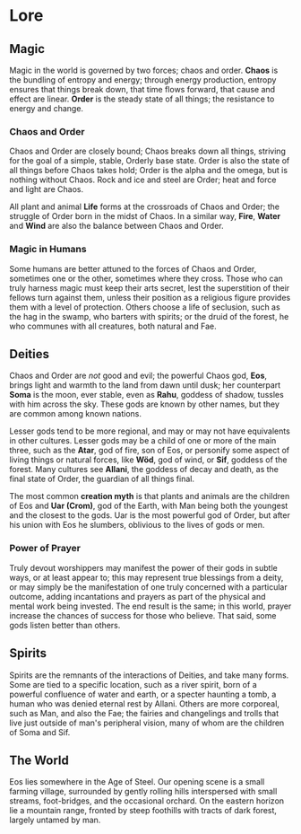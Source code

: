 # Lore

## Magic
Magic in the world is governed by two forces; chaos and order. **Chaos** is the bundling of entropy and energy; through energy production, entropy ensures that things break down, that time flows forward, that cause and effect are linear. **Order** is the steady state of all things; the resistance to energy and change.

### Chaos and Order
Chaos and Order are closely bound; Chaos breaks down all things, striving for the goal of a simple, stable, Orderly base state. Order is also the state of all things before Chaos takes hold; Order is the alpha and the omega, but is nothing without Chaos. Rock and ice and steel are Order; heat and force and light are Chaos.

All plant and animal **Life** forms at the crossroads of Chaos and Order; the struggle of Order born in the midst of Chaos. In a similar way, **Fire**, **Water** and **Wind** are also the balance between Chaos and Order.

### Magic in Humans
Some humans are better attuned to the forces of Chaos and Order, sometimes one or the other, sometimes where they cross. Those who can truly harness magic must keep their arts secret, lest the superstition of their fellows turn against them, unless their position as a religious figure provides them with a level of protection. Others choose a life of seclusion, such as the hag in the swamp, who barters with spirits; or the druid of the forest, he who communes with all creatures, both natural and Fae.

## Deities
Chaos and Order are _not_ good and evil; the powerful Chaos god, **Eos**, brings light and warmth to the land from dawn until dusk; her counterpart **Soma** is the moon, ever stable, even as **Rahu**, goddess of shadow, tussles with him across the sky. These gods are known by other names, but they are common among known nations.

Lesser gods tend to be more regional, and may or may not have equivalents in other cultures. Lesser gods may be a child of one or more of the main three, such as the **Atar**, god of fire, son of Eos, or personify some aspect of living things or natural forces, like **Wöd**, god of wind, or **Sif**, goddess of the forest. Many cultures see **Allani**, the goddess of decay and death, as the final state of Order, the guardian of all things final.

The most common **creation myth** is that plants and animals are the children of Eos and **Uar (Crom)**, god of the Earth, with Man being both the youngest and the closest to the gods. Uar is the most powerful god of Order, but after his union with Eos he slumbers, oblivious to the lives of gods or men.

### Power of Prayer
Truly devout worshippers may manifest the power of their gods in subtle ways, or at least appear to; this may represent true blessings from a deity, or may simply be the manifestation of one truly concerned with a particular outcome, adding incantations and prayers as part of the physical and mental work being invested. The end result is the same; in this world, prayer increase the chances of success for those who believe. That said, some gods listen better than others.

## Spirits
Spirits are the remnants of the interactions of Deities, and take many forms. Some are tied to a specific location, such as a river spirit, born of a powerful confluence of water and earth, or a specter haunting a tomb, a human who was denied eternal rest by Allani. Others are more corporeal, such as Man, and also the Fae; the fairies and changelings and trolls that live just outside of man's peripheral vision, many of whom are the children of Soma and Sif.

## The World
Eos lies somewhere in the Age of Steel. Our opening scene is a small farming village, surrounded by gently rolling hills interspersed with small streams, foot-bridges, and the occasional orchard. On the eastern horizon lie a mountain range, fronted by steep foothills with tracts of dark forest, largely untamed by man.
